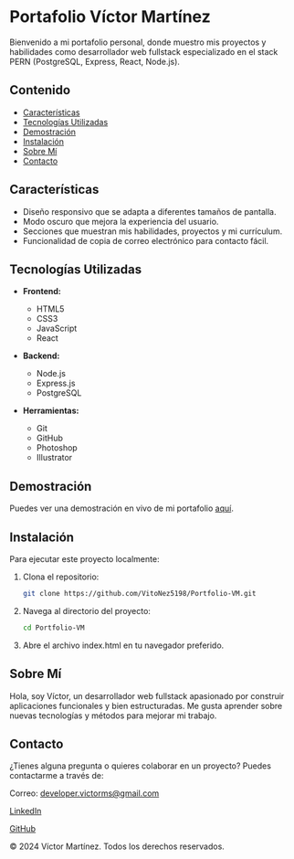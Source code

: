 # Portafolio Víctor Martínez

Bienvenido a mi portafolio personal, donde muestro mis proyectos y habilidades como desarrollador web fullstack especializado en el stack PERN (PostgreSQL, Express, React, Node.js).

## Contenido

- [Características](#características)
- [Tecnologías Utilizadas](#tecnologías-utilizadas)
- [Demostración](#demostración)
- [Instalación](#instalación)
- [Sobre Mí](#sobre-mí)
- [Contacto](#contacto)

## Características

- Diseño responsivo que se adapta a diferentes tamaños de pantalla.
- Modo oscuro que mejora la experiencia del usuario.
- Secciones que muestran mis habilidades, proyectos y mi currículum.
- Funcionalidad de copia de correo electrónico para contacto fácil.

## Tecnologías Utilizadas

- **Frontend:**
  - HTML5
  - CSS3
  - JavaScript
  - React

- **Backend:**
  - Node.js
  - Express.js
  - PostgreSQL

- **Herramientas:**
  - Git
  - GitHub
  - Photoshop
  - Illustrator

## Demostración

Puedes ver una demostración en vivo de mi portafolio [aquí](https://vitonez5198.github.io/Portfolio-VM/).

## Instalación

Para ejecutar este proyecto localmente:

1. Clona el repositorio:
   ```bash
   git clone https://github.com/VitoNez5198/Portfolio-VM.git
   ```

2. Navega al directorio del proyecto:
    ```bash
    cd Portfolio-VM
    ```

3. Abre el archivo index.html en tu navegador preferido.
   
## Sobre Mí

Hola, soy Víctor, un desarrollador web fullstack apasionado por construir aplicaciones funcionales y bien estructuradas. Me gusta aprender sobre nuevas tecnologías y métodos para mejorar mi trabajo.

## Contacto

¿Tienes alguna pregunta o quieres colaborar en un proyecto? Puedes contactarme a través de:

Correo: developer.victorms@gmail.com

[LinkedIn](https://www.linkedin.com/in/victor-martinez-santibanez/)

[GitHub](https://github.com/VitoNez5198)

© 2024 Víctor Martínez. Todos los derechos reservados.
